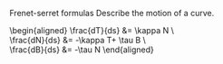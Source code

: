 Frenet-serret formulas Describe the motion of a curve.

\begin{aligned}
\frac{dT}{ds} &= \kappa N \\\
\frac{dN}{ds} &= -\kappa T+ \tau B \\\
\frac{dB}{ds} &= -\tau N
\end{aligned}

